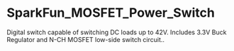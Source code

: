 # SparkFun_MOSFET_Power_Switch
Digital switch capable of switching DC loads up to 42V. Includes 3.3V Buck Regulator and N-CH MOSFET low-side switch circuit..
